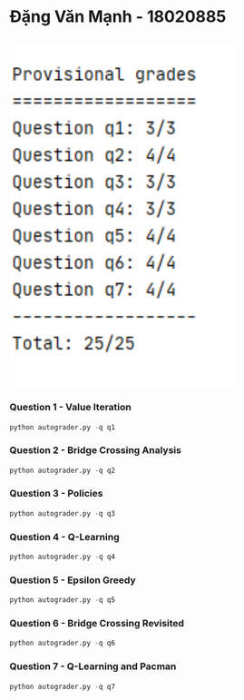 # <b>Đặng Văn Mạnh - 18020885</b>
##
<img src="https://github.com/manhdvuetk63/AI_tracking/blob/master/ImageResult/autograder_result.png" width="400" title="DFS on tinyMaze"/>

### Question 1 - Value Iteration           
```python
python autograder.py -q q1
```

### Question 2 - Bridge Crossing Analysis
```python
python autograder.py -q q2
```

### Question 3 - Policies
```python
python autograder.py -q q3
```

### Question 4 - Q-Learning
```python
python autograder.py -q q4
```

### Question 5 - Epsilon Greedy
```python
python autograder.py -q q5
```

### Question 6 - Bridge Crossing Revisited
```python
python autograder.py -q q6
```

### Question 7 - Q-Learning and Pacman
```python
python autograder.py -q q7
```


